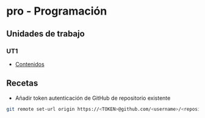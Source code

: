# pro - Programación
## Unidades de trabajo

### UT1

* [Contenidos](ut1/README.md)

## Recetas
* Añadir token autenticación de GitHub de repositorio existente
```bash
git remote set-url origin https://<TOKEN>@github.com/<username>/<repository_name>.git
```

